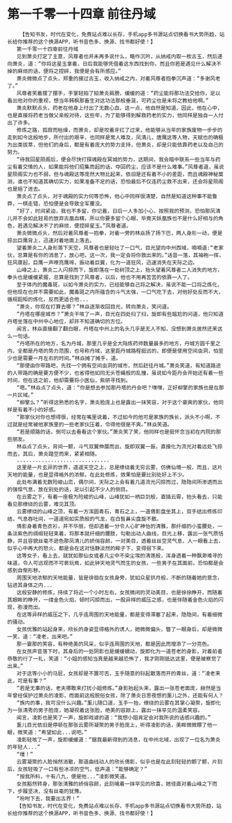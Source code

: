 # 第一千零一十四章 前往丹域
        【告知书友，时代在变化，免费站点难以长存，手机app多书源站点切换看书大势所趋，站长给你推荐的这个换源APP，听书音色多、换源、找书都好使！】
       第一千零一十四章前往丹域
       见到萧炎打定了主意，风尊者也并未再多说什么，略作沉吟，从纳戒内取一枚古玉，然后递向萧炎，道：“你将这星玉拿着，日后我能够凭借着这东西找到你，而且你若是遇见什么解决不掉的麻烦的话，便将之捏碎，我便是会有所感应。”
       萧炎微微点了点头，郑重的接过古玉，收入纳戒之内，对着风尊者抱拳沉声道：“多谢风老了。”
       风尊者笑着摆了摆手，手掌轻拍了拍萧炎肩膀，缓缓的道：“药尘能将那功法交给你，足以看出他对你的重视，想当年韩枫那畜生对这功法那般垂涎，可药尘也是未将之教给他啊。”
       萧炎默默点头，药老在他身上付出了无数心血，这一点，他自然是知道，因此，他在心中，也是直接将药老当做父亲般对待，这些年，为了能够得到解救药老的实力，他同样是独自一人付出了许多。
       修炼之路，孤寂而枯燥，而萧炎，却是咬着牙扛了过来，他能够从当年的家族废物一步步的走到如今这般地步，所付出的艰辛，也同样是常人难及，凤清儿，唐鹰这等人物，天赋也的确极为出类拔萃，但他们的身后，都是有着庞大的势力支持，但萧炎，却是只能依靠药老以及自己的努力。
       “待我回星陨阁后，便会尽快打探魂殿在冥城的势力，这期间，我会暗中联系一些当年与药尘有着交情的人，如果能将他们招集而起的话，夺回药尘，应该不是什么难事。”风尊者道，虽说星陨阁实力也不弱，但与魂殿这等庞然大物比起来，依旧是还有着不小的差距，而且魂殿神秘莫测，谁也不知道其确切实力，如果准备不足的话，恐怕最后不仅连药尘救不出来，还会将星陨阁也是赔了进去。
       萧炎点了点头，对于魂殿的实力何等恐怖，他心中同样很清楚，自然是知道这种事不能鲁莽，一棋走错，恐怕便是会导致全军覆没。
       “好了，时间紧迫，我也不多留，你记着，日后一人多加小心，按照我的预测，恐怕那凤清儿并不会如此轻易的放弃古凰血精，所以你要多留个心眼，毕竟天妖凰族也不是什么好相与的角色，若遇见解决不了的麻烦，便捏碎星玉。”风尊者道。
       萧炎微微点头，然后对着风尊者一抱拳，对着一旁的林焱扬了扬下巴，两人身形一动，便是掠出巨鹰背上，迅速对着地面上落去。
       望着萧炎二人身形落下天空，风尊者也是轻吐了一口气，目光望向中州西域，喃喃道:“老家伙，总算是有你的消息了，放心吧，这一次，我一定会将你救出来的。”话音一落，其袖袍一挥，狂风骤起，巨鹰一声嘹亮鹰啼，振动着巨翼，化为一道狂风，迅速消失在天际之边。
       山峰之上，萧炎二人闪掠而下，旋即落在一处树顶之上，抬头望着风尊者二人消失的地方，拳头也是缓缓紧握，总算是找到了风尊者，以后，他也不用再苦苦的依靠一人了。
       至于体内的魔毒斑，以如今萧炎的实力，已经能够自己将之解决，虽说不能一口将之炼化，但他现在也并不需要如此，魔毒斑之内所蕴含的斗气太强，一口气吃下去，对他好处反而不大，循规蹈矩的炼化，反而更适合他...
       “萧炎，你现在打算去哪？”林焱逐渐收回目光，转向萧炎，笑问道。
       “丹塔在哪座城市？”萧炎干咳了一声，目光在四处扫了扫，旋即有些尴尬的问道，他只知道丹塔坐落在中州中心地位，却并不知道确切的方位。
       闻言，林焱直接翻了翻白眼，丹塔在中州上的名头几乎是无人不知，没想到萧炎居然还来这么一句话。
       “丹塔所在的地方，名为丹城，那里几乎是全大陆炼药师数量最多的地方，丹城方圆千里之内，全都是丹塔的势力范围，也号称丹域，这里距丹城路程挺远的，即便是使用空间虫洞，怕至少也是需要一月左右的时间。”林焱摊了摊手，道。
       “那便由你带路吧，先找一个拥有空间虫洞的城市，然后赶往丹城。”萧炎笑道，有知道路途的人带路的确是要方便不少，也省得他如同无头苍蝇般的乱撞，虽说如今距丹会开始还有着一些时间，但在这之前，他却需要将小医仙，紫研寻找到。
       “嗯。”林焱点了点头，道：“你是想去参加那丹塔的丹会吧？嘿嘿，正好柳擎的家族也是在那一片区域。”
       “柳擎么？”听得这熟悉的名字，萧炎脸庞上也是露出一抹笑容，对于这个豪爽的家伙，他同样是有着不小的好感。
       “那家伙对你也想得很，经常在嘴里说着，不过如今的他可是家族的族长，派头不小啊，不过就是经常被他家族里的一些老家伙压着，令得他很是不爽。”林焱笑道。
       “若是顺路的话，倒可以去看看这个家伙。”萧炎笑了笑，他同样也是挺怀念当初在内院的那些朋友。
       林焱点了点头，背间一颤，斗气双翼伸展而出，旋即双翼一振，直接化为流光对着远处飞掠而去，其后，萧炎踏空而来，紧紧相随。
       ..............................
       这里是一片玄异的世界，遥遥天空之上，总是缭绕着无穷云雾，仿佛仙境一般，而且，这片天地的能量，也是显得格外的浓郁，在此处修炼，效果怕是要比别处好上不少。
       此处布满着无数险峻山峦，偶尔间，天际之上会有着几道流光闪掠而过，隐隐间所渗透而出的强悍气息，放在别处的话，足以引起不少人的侧目。
       在云雾之下，有着一座极为险峻的山峰，山峰犹如一柄巨剑般，直插云霄，抬头看去，只能看见那缭绕的云雾，难见其顶。
       云雾缭绕的山峰之顶，有着一方浑圆青石，青石之上，一道倩影盘坐其上，双手结出修炼印结，气息吞吐间，一道道宛如实质般的气龙，在白皙鼻尖盘旋不散。
       倩影身着青色衣衫，并不华丽，但却透着一分令人心旷神怡的清雅，那纤细的小蛮腰处，一条淡紫色的绸缎轻轻束着，将那本就纤细的腰肢，勾勒出动人曲线，目光上移，露出一张气质恬静，并且容貌丝毫不逊色那凤清儿的娇俏容颜，一对美目，透着丝丝空灵气息，人一眼看上去，似乎心中再大的怒火，都是会在这对恬静淡然的眸子下，变得弱下来。
       这等女子，看上去，就犹如那仙女或者凡尘中不染尘埃的清莲般，浑身透着一种飘渺难寻的味道，令人可远观而不可亵玩焉，如此钟天地灵气而生的女孩，一些男子在其面前，恐怕都是会感到自惭形秽。
       周围天地浓郁的天地能量，皆是徘徊在女孩身旁，犹如众星拱月般，不断的随着她的意念，钻进其身体之内...
       这般安静的修炼，持续了将近一个小时左右，女孩微闭的灵动美目，也是徐徐睁开，而随着其眼眸的睁开，一缕金色火焰，顿时闪掠而出，一股异样的威压之感，也是伴随着金色火焰的闪现，弥漫而出。
       在这等异样的威压之下，几乎连周围的天地能量，都是变得滞塞了起来，隐隐间，有着细微的骚动。
       女孩优雅的站起身来，欣长的身姿显得格外的诱人，她微微偏头，瞥了一眼身后，却是微微一笑，道：“凌老，出来吧。”
       那一霎那的笑容，有种绝美的风采，似乎连周围的天地，都是因此而增添了一分亮色。
       在女孩声音落下时，其身后的一处阴影也是缓缓蠕动，旋即化为一道苍老的身影，对着前者恭敬的行了一礼，笑道：“小姐的感知当真是越来越恐怖了，我才刚刚抵达这里，便是被察觉了出来。”
       对于这等小小的马屁，女孩却是不置可否，玉手随意的锊起散落而开的青丝，道：“凌老来此，可是有事？”
       “若是无事的话，老夫哪敢来打扰小姐修炼。”身影抬起头来，露出一张苍老面庞，赫然是当年曾经保护过萧炎的凌影，而面前这般脱俗女孩，除了萧炎日思夜想的薰儿之外，还能有何人？
       “族内的事，我可没什么兴趣。”薰儿随口道，玉手一抬，缭绕的云雾在其掌心凝聚，旋即化为一张清秀的男子脸庞，她凝视着这张脸，绝美的容颜上，露出一抹罕见的温柔笑容。
       闻言，凌影也是笑了一声，旋即戏谑的道：“我想小姐肯定会对我所说的话感兴趣的。”
       薰儿目光依旧是停顿在那张云雾所凝聚的男子脸庞上，听得凌影的话，美眸微微瞟了他一眼，微笑道：“希望如此...说吧。”
       凌影轻咳了一声，旋即缓缓道：“据我最新得到的消息，在中州北域，出现了一位名为萧炎的年轻人...”
       “噗！”
       云雾凝聚的人脸悄然消散，那道曲线动人的欣长倩影，似乎也是在此刻轻轻的颤了颤，片刻后，女孩轻吸了一口有些冰凉的空气，低声道：“能够确定？”
       “按我所料，十有八九，便是他...”凌影微笑道。
       女孩豁然转身，那张清雅的娇俏容颜，此刻噙着一抹罕见的欣喜，她径直对着山峰之下而下，步履坚决，没有丝毫的犹豫。
       “吩咐下去，我要出古界！”
       【告知书友，时代在变化，免费站点难以长存，手机app多书源站点切换看书大势所趋，站长给你推荐的这个换源APP，听书音色多、换源、找书都好使！】